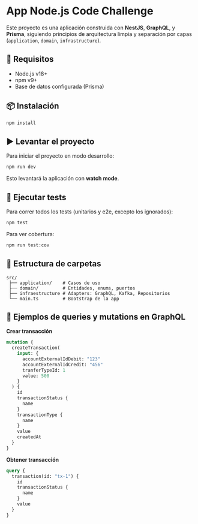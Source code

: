 # App Node.js Code Challenge

Este proyecto es una aplicación construida con **NestJS**, **GraphQL**, y **Prisma**, siguiendo principios de arquitectura limpia y separación por capas (`application`, `domain`, `infrastructure`).

## 🚀 Requisitos

- Node.js v18+
- npm v9+
- Base de datos configurada (Prisma)

## 📦 Instalación

```bash
npm install
```

## ▶️ Levantar el proyecto

Para iniciar el proyecto en modo desarrollo:

```bash
npm run dev
```

Esto levantará la aplicación con **watch mode**.

## 🧪 Ejecutar tests

Para correr todos los tests (unitarios y e2e, excepto los ignorados):

```bash
npm test
```

Para ver cobertura:

```bash
npm run test:cov
```

## 📂 Estructura de carpetas

```
src/
 ├── application/    # Casos de uso
 ├── domain/         # Entidades, enums, puertos
 ├── infraestructure # Adapters: GraphQL, Kafka, Repositorios
 └── main.ts         # Bootstrap de la app
```

## 📌 Ejemplos de queries y mutations en GraphQL

**Crear transacción**

```graphql
mutation {
  createTransaction(
    input: {
      accountExternalIdDebit: "123"
      accountExternalIdCredit: "456"
      tranferTypeId: 1
      value: 500
    }
  ) {
    id
    transactionStatus {
      name
    }
    transactionType {
      name
    }
    value
    createdAt
  }
}
```

**Obtener transacción**

```graphql
query {
  transaction(id: "tx-1") {
    id
    transactionStatus {
      name
    }
    value
  }
}
```
